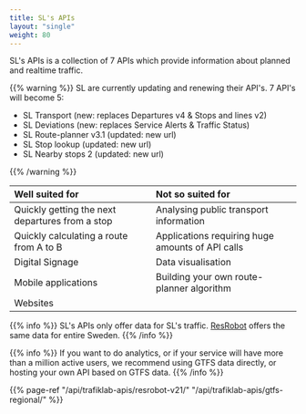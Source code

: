 ```yaml
---
title: SL's APIs
layout: "single"
weight: 80
---
```

SL's APIs is a collection of 7 APIs which provide information about planned and realtime traffic.

{{% warning %}}
SL are currently updating and renewing their API's. 7 API's will become 5:
<ul>
<li>SL Transport (new: replaces Departures v4 & Stops and lines v2) 
<li>SL Deviations (new: replaces Service Alerts & Traffic Status)
<li>SL Route-planner v3.1 (updated: new url) 
<li>SL Stop lookup (updated: new url)
<li>SL Nearby stops 2 (updated: new url)
</ul>
{{% /warning %}}

| Well suited for | Not so suited for |
| :--- | :--- |
| Quickly getting the next departures from a stop | Analysing public transport information |
| Quickly calculating a route from A to B | Applications requiring huge amounts of API calls |
| Digital Signage | Data visualisation |
| Mobile applications | Building your own route-planner algorithm |
| Websites |  |

{{% info %}} SL's APIs only offer data for SL's traffic. [ResRobot](/api/trafiklab-apis/resrobot-v21/) offers the same data for
entire Sweden. {{% /info %}}

{{% info %}} If you want to do analytics, or if your service will have more than a million active users, we
recommend using GTFS data directly, or hosting your own API based on GTFS data. {{% /info %}}

{{% page-ref "/api/trafiklab-apis/resrobot-v21/" "/api/trafiklab-apis/gtfs-regional/" %}}
